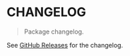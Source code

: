 # CHANGELOG

> Package changelog.

See [GitHub Releases](https://github.com/stdlib-js/stats-iter-mean/releases) for the changelog.